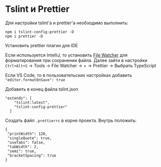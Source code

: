 # Tslint и Prettier

Для настройки tslint'а и prettier'a необходимо выполнить:

```
npm i tslint-config-prettier -D
npm i prettier -D
```
Установить prettier плагин для IDE

Если используется IntelliJ, то установить [File Watcher](https://www.jetbrains.com/help/phpstorm/settings-tools-file-watchers.html) для форматирования при сохранении файла.
Далее зайти в настройки `Ctrl+Alt+S` -> Tools -> File Watcher -> + -> Prettier -> Выбрать TypeScript

Если VS Code, то в пользовательских настройках добавить `"editor.formatOnSave": true`

Добавить в конец файла tslint.json 
```
"extends": [
    "tslint:latest",
    "tslint-config-prettier"
  ]
```

Создать файл `.prettierrc` в корне проекта. Внутрь положить:
```
{
 "printWidth": 120,
 "singleQuote": true,
 "useTabs": false,
 "tabWidth": 2,
 "semi": true,
 "bracketSpacing": true
}
```
